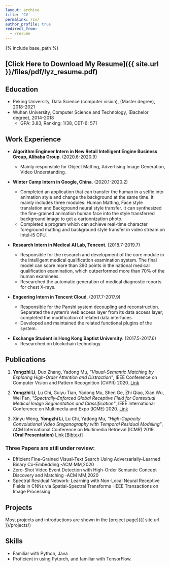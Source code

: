 ```yaml
---
layout: archive
title: 'CV'
permalink: /cv/
author_profile: true
redirect_from:
  - /resume
---
```


{% include base_path %}

## [Click Here to Download My Resume]({{ site.url }}/files/pdf/lyz_resume.pdf)

## Education

- Peking University, Data Science (computer vision), (Master degree), 2018-2021
- Wuhan University, Computer Science and Technology, (Bachelor degree), 2014-2018
  - GPA: 3.83, Ranking: 1/38, CET-6: 571

## Work Experience

- **Algorithm Engineer Intern in New Retail Intelligent Engine Business Group, Alibaba Group**. (2020.6-2020.9)

  - Mainly responsible for Object Matting, Advertising Image Generation, Video Understanding.

- **Winter Camp Intern in Google, China**. (2020.1-2020.2)

  - Completed an application that can transfer the human in a selfie into animation style and change the background at the same time. It mainly includes three modules: Human Matting, Face style translation and Background neural style transfer. It can synthesized the fine-grained animation human face into the style transferred background image to get a cartoonization photo.
  - Completed a program which can achieve real-time character foreground matting and background style transfer in video stream on Intel-i5 CPU.

- **Research Intern in Medical AI Lab, Tencent**. (2018.7-2019.7)

  - Responsible for the research and development of the core module in the intelligent medical qualification examination system. The final model can score more than 390 points in the national medical qualification examination, which outperformed more than 70% of the human examinees.
  - Researched the automatic generation of medical diagnostic reports for chest X-rays.

- **Engeering Intern in Tencent Cloud**. (2017.7-2017.9)
  - Responsible for the Panshi system decoupling and reconstruction. Separated the system’s web access layer from its data access layer; completed the modification of related data interfaces.
  - Developed and maintained the related functional plugins of the system.

* **Exchange Student in Hong Kong Baptist University**. (2017.5-2017.6)
  - Researched on blockchain technology.

## Publications

1. **Yongzhi Li**, Duo Zhang, Yadong Mu,
   _"Visual-Semantic Matching by Exploring High-Order Attention and Distraction"_,
   IEEE Conference on Computer Vision and Pattern Recognition (CVPR) 2020. [Link](http://www.muyadong.com/paper/CVPR2020_LYZ.pdf)

2. **Yongzhi Li**, Lu Chi, Guiyu Tian, Yadong Mu, Shen Ge, Zhi Qiao, Xian Wu, Wei Fan,
   _"Spectrally-Enforced Global Receptive Field for Contextual Medical Image Segmentation and Classification"_,
   IEEE International Conference on Multimedia and Expo (ICME) 2020. [Link](http://www.muyadong.com/paper/ICME20_LYZ.pdf)

3. Xinyu Weng, **Yongzhi Li**, Lu Chi, Yadong Mu,
   _"High-Capacity Convolutional Video Steganography with Temporal Residual Modeling"_,
   ACM International Conference on Multimedia Retrieval (ICMR) 2019. **(Oral Presentation)** [Link](http://www.muyadong.com/paper/icmr009-wengA.pdf) [[Bibtext](https://dl.acm.org/doi/abs/10.1145/3323873.3325011)]

### Three Papers are still under review:

- Efficient Fine-Grained Visual-Text Search Using Adversarially-Learned Binary Co-Embedding -ACM MM,2020
- Zero-Shot Video Event Detection with High-Order Semantic Concept Discovery and Matching -ACM MM,2020
- Spectral Residual Network: Learning with Non-Local Neural Receptive Fields in CNNs via Spatial-Spectral Transforms -IEEE Transactions on Image Processing

## Projects

Most projects and introductions are shown in the [project page]({{ site.url }}/projects/)

## Skills

- Familiar with Python, Java
- Proficient in using Pytorch, and familiar with TensorFlow.
